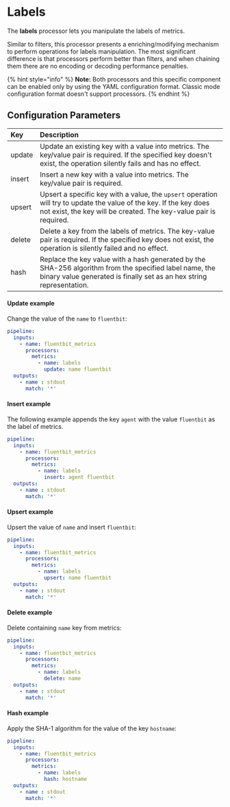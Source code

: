 # Labels

The **labels** processor lets you manipulate the labels of metrics.

Similar to filters, this processor presents a enriching/modifying mechanism to
perform operations for labels manipulation. The most significant difference is
that processors perform better than filters, and when chaining them there are no
encoding or decoding performance penalties.

{% hint style="info" %}
**Note:** Both processors and this specific component can be enabled only by using
the YAML configuration format. Classic mode configuration format doesn't support
processors.
{% endhint %}

## Configuration Parameters

| Key    | Description |
| :----- | :---------- |
| update | Update an existing key with a value into metrics. The key/value pair is required. If the specified key doesn't exist, the operation silently fails and has no effect. |
| insert | Insert a new key with a value into metrics. The key/value pair is required. |
| upsert  | Upsert a specific key with a value, the `upsert` operation will try to update the value of the key. If the key does not exist, the key will be created. The key-value pair is required. |
| delete  | Delete a key from the labels of metrics. The key-value pair is required. If the specified key does not exist, the operation is silently failed and no effect. |
| hash    | Replace the key value with a hash generated by the SHA-256 algorithm from the specified label name, the binary value generated is finally set as an hex string representation. |

#### Update example

Change the value of the `name` to `fluentbit`:

```yaml
pipeline:
  inputs:
    - name: fluentbit_metrics
      processors:
        metrics:
          - name: labels
            update: name fluentbit
  outputs:
    - name : stdout
      match: '*'
```

#### Insert example

The following example appends the key `agent` with the value `fluentbit` as the label of metrics.

```yaml
pipeline:
  inputs:
    - name: fluentbit_metrics
      processors:
        metrics:
          - name: labels
            insert: agent fluentbit
  outputs:
    - name : stdout
      match: '*'
```

#### Upsert example

Upsert the value of `name` and insert `fluentbit`:

```yaml
pipeline:
  inputs:
    - name: fluentbit_metrics
      processors:
        metrics:
          - name: labels
            upsert: name fluentbit
  outputs:
    - name : stdout
      match: '*'
```

#### Delete example

Delete containing `name` key from metrics:

```yaml
pipeline:
  inputs:
    - name: fluentbit_metrics
      processors:
        metrics:
          - name: labels
            delete: name
  outputs:
    - name : stdout
      match: '*'
```

#### Hash example

Apply the SHA-1 algorithm for the value of the key `hostname`:

```yaml
pipeline:
  inputs:
    - name: fluentbit_metrics
      processors:
        metrics:
          - name: labels
            hash: hostname
  outputs:
    - name : stdout
      match: '*'
```
